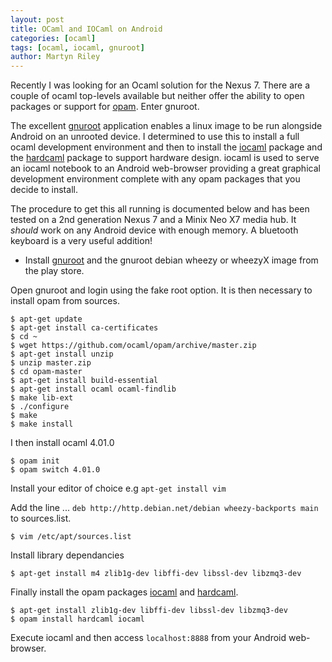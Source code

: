 ```yaml
---
layout: post
title: OCaml and IOCaml on Android
categories: [ocaml]
tags: [ocaml, iocaml, gnuroot]
author: Martyn Riley
---
```


Recently I was looking for an Ocaml solution for the Nexus 7. There are a 
couple of ocaml top-levels available but neither offer the ability to open 
packages or support for [opam](http://opam.ocamlpro.com).  Enter gnuroot.

The excellent [gnuroot]( https://play.google.com/store/apps/details?id=champion.gnuroot&hl=en) 
application enables a linux image to be run alongside Android on an unrooted 
device. I determined to use this to install a full ocaml development 
environment and then to install the [iocaml]( https://github.com/andrewray/iocaml ) 
package and the [hardcaml]( https://github.com/ujamjar/hardcaml ) package to 
support hardware design. iocaml is used to serve an iocaml notebook to an Android 
web-browser providing a great graphical development environment complete with any 
opam packages that you decide to install.

The procedure to get this all running is documented below and has been tested on 
a 2nd generation Nexus 7 and a Minix Neo X7 media hub. It *should* work on any 
Android device with enough memory. A bluetooth keyboard is a very useful addition!

- Install [gnuroot]( https://play.google.com/store/apps/details?id=champion.gnuroot&hl=en) and the gnuroot debian wheezy or wheezyX image from the play store.

Open gnuroot and login using the fake root option. It is then necessary to 
install opam from sources.

~~~
$ apt-get update
$ apt-get install ca-certificates
$ cd ~
$ wget https://github.com/ocaml/opam/archive/master.zip
$ apt-get install unzip
$ unzip master.zip
$ cd opam-master
$ apt-get install build-essential
$ apt-get install ocaml ocaml-findlib 
$ make lib-ext
$ ./configure
$ make
$ make install
~~~

I then install ocaml 4.01.0

~~~
$ opam init
$ opam switch 4.01.0
~~~

Install your editor of choice e.g `apt-get install vim`

Add the line ... `deb http://http.debian.net/debian wheezy-backports main` to sources.list.  

~~~
$ vim /etc/apt/sources.list
~~~

Install library dependancies

~~~
$ apt-get install m4 zlib1g-dev libffi-dev libssl-dev libzmq3-dev
~~~

Finally install the opam packages [iocaml]( https://github.com/andrewray/iocaml ) 
and [hardcaml]( https://github.com/ujamjar/hardcaml ).

~~~
$ apt-get install zlib1g-dev libffi-dev libssl-dev libzmq3-dev
$ opam install hardcaml iocaml
~~~

Execute iocaml and then access `localhost:8888` from your Android web-browser.
